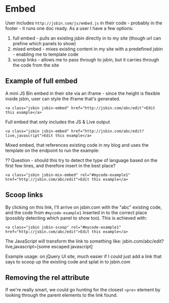 # Embed

User includes `http://jsbin.com/js/embed.js` in their code - probably in the footer - it runs one doc ready. As a user I have a few options:

1. full embed - pulls an existing jsbin directly in to my site (though url can prefine which panels to show)
2. mixed embed - mixes existing content in my site with a predefined jsbin - enabling me to template code
3. scoop links - allows me to pass through to jsbin, but it carries through the code from the site

## Example of full embed

A mini JS Bin embed in their site via an iframe - since the height is flexible inside jsbin, user can style the iframe that's generated.

    <a class="jsbin jsbin-embed" href="http://jsbin.com/abc/edit">Edit this example</a>

Full embed that only includes the JS & Live output

    <a class="jsbin jsbin-embed" href="http://jsbin.com/abc/edit?live,javascript">Edit this example</a>

Mixed embed, that references existing code in my blog and uses the template on the endpoint to run the example:

?? Question - should this try to detect the type of language based on the first few lines, and therefore insert in the best place?

    <a class="jsbin jsbin-mix-embed" rel="#mycode-example1" href="http://jsbin.com/abc/edit">Edit this example</a>

## Scoop links

By clicking on this link, I'll arrive on jsbin.com with the "abc" existing code, and the code from `#mycode-example1` inserted in to the correct place (possibly detecting which panel to show too). This is achieved with:

    <a class="jsbin jsbin-scoop" rel="#mycode-example1" href="http://jsbin.com/abc/edit">Edit this example</a>

The JavaScript will transform the link to something like: jsbin.com/abc/edit?live,javascript=[some escaped javascript]

Example usage: on jQuery UI site, much easier if I could just add a link that says to scoop up the existing code and splat in to jsbin.com

## Removing the rel attribute

If we're really smart, we could go hunting for the closest `<pre>` element by looking through the parent elements to the link found.
